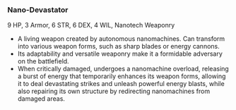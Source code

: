### Nano-Devastator
9 HP, 3 Armor, 6 STR, 6 DEX, 4 WIL, Nanotech Weaponry

- A living weapon created by autonomous nanomachines. Can transform into various weapon forms, such as sharp blades or energy cannons.
- Its adaptability and versatile weaponry make it a formidable adversary on the battlefield.
- When critically damaged, undergoes a nanomachine overload, releasing a burst of energy that temporarily enhances its weapon forms, allowing it to deal devastating strikes and unleash powerful energy blasts, while also repairing its own structure by redirecting nanomachines from damaged areas.

